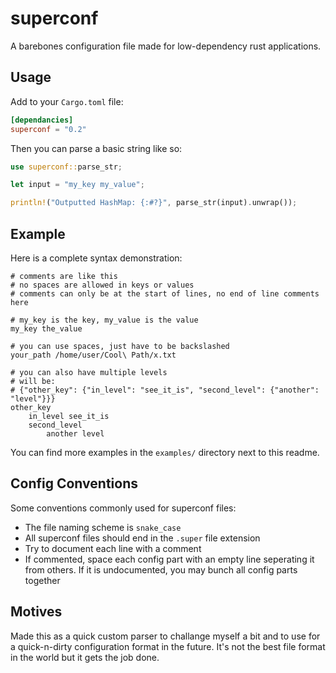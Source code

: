 # superconf

A barebones configuration file made for low-dependency rust applications.

## Usage

Add to your `Cargo.toml` file:

```toml
[dependancies]
superconf = "0.2"
```

Then you can parse a basic string like so:

```rust
use superconf::parse_str;

let input = "my_key my_value";

println!("Outputted HashMap: {:#?}", parse_str(input).unwrap());
```

## Example

Here is a complete syntax demonstration:

```none
# comments are like this
# no spaces are allowed in keys or values
# comments can only be at the start of lines, no end of line comments here

# my_key is the key, my_value is the value
my_key the_value

# you can use spaces, just have to be backslashed
your_path /home/user/Cool\ Path/x.txt

# you can also have multiple levels
# will be:
# {"other_key": {"in_level": "see_it_is", "second_level": {"another": "level"}}}
other_key
    in_level see_it_is
    second_level
        another level
```

You can find more examples in the `examples/` directory next to this readme.

## Config Conventions

Some conventions commonly used for superconf files:

- The file naming scheme is `snake_case`
- All superconf files should end in the `.super` file extension
- Try to document each line with a comment
- If commented, space each config part with an empty line seperating it from others. If it is undocumented, you may bunch all config parts together 

## Motives

Made this as a quick custom parser to challange myself a bit and to use for a quick-n-dirty configuration format in the future. It's not the best file format in the world but it gets the job done.
